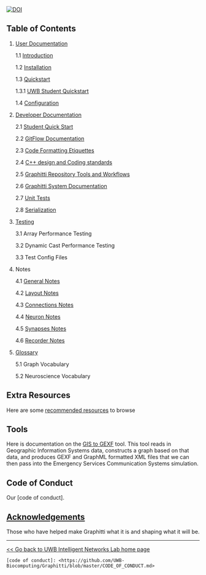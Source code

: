[![DOI](https://zenodo.org/badge/DOI/10.5281/zenodo.4678633.svg)](https://doi.org/10.5281/zenodo.4678633)

## Table of Contents

1. [User Documentation](User/index.md)

   1.1 [Introduction](User/introduction.md)

   1.2 [Installation](User/installation.md)

   1.3 [Quickstart](User/quickstart.md)

   1.3.1 [UWB Student Quickstart](Developer/StudentSetup.md)

   1.4 [Configuration](User/configuration.md)

2. [Developer Documentation](Developer/index.md)
   
   2.1 [Student Quick Start](Developer/StudentSetup.md)
   
   2.2 [GitFlow Documentation](Developer/GitFlowDiagram.md)

   2.3 [Code Formatting Etiquettes](Developer/codingConventions.md)

   2.4 [C++ design and Coding standards](Developer/cppStyleGuide.md)

   2.5 [Graphitti Repository Tools and Workflows](Developer/index.md) 

   2.6 [Graphitti System Documentation](Developer/index.md)
  
   2.7 [Unit Tests](Developer/UnitTests.md)

   2.8 [Serialization](Developer/Serialization.md)

4. [Testing](Testing/index.md)

   3.1 Array Performance Testing

   3.2 Dynamic Cast Performance Testing

   3.3 Test Config Files

5. Notes

   4.1 [General Notes](RebuildNotes/GeneralNotes.md)

   4.2 [Layout Notes](RebuildNotes/LayoutsNotes.md)

   4.3 [Connections Notes](RebuildNotes/ConnectionsNotes.md)

   4.4 [Neuron Notes](RebuildNotes/NeuronsNotes.md)

   4.5 [Synapses Notes](RebuildNotes/SynapsesNotes.md)

   4.6 [Recorder Notes](RebuildNotes/RecordersNotes.md)

6. [Glossary](Glossary.md)

   5.1 Graph Vocabulary

   5.2 Neuroscience Vocabulary
   

## Extra Resources

Here are some [recommended resources](Resources.md) to browse

## Tools

Here is documentation on the [GIS to GEXF](Tools/GIStoGraph.md) tool. This tool reads in Geographic Information Systems data, constructs a graph based on that data, and produces GEXF and GraphML formatted XML files that we can then pass into the Emergency Services Communication Systems simulation.

## Code of Conduct

Our [code of conduct].

## [Acknowledgements](acknowledgements.md)

Those who have helped make Graphitti what it is and shaping what it will be.

---------
[<< Go back to UWB Intelligent Networks Lab home page](http://uwb-biocomputing.github.io/)

[//]: # (Moving URL links to the bottom of the document for ease of updating - LS)
[//]: # (Links to repo items which exist outside of the docs folder need a direct link.)

	[code of conduct]: <https://github.com/UWB-Biocomputing/Graphitti/blob/master/CODE_OF_CONDUCT.md>